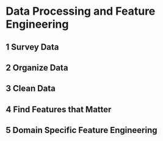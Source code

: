 # Data Processing and Feature Engineering

## 1 Survey Data

## 2 Organize Data

## 3 Clean Data

## 4 Find Features that Matter

## 5 Domain Specific Feature Engineering

